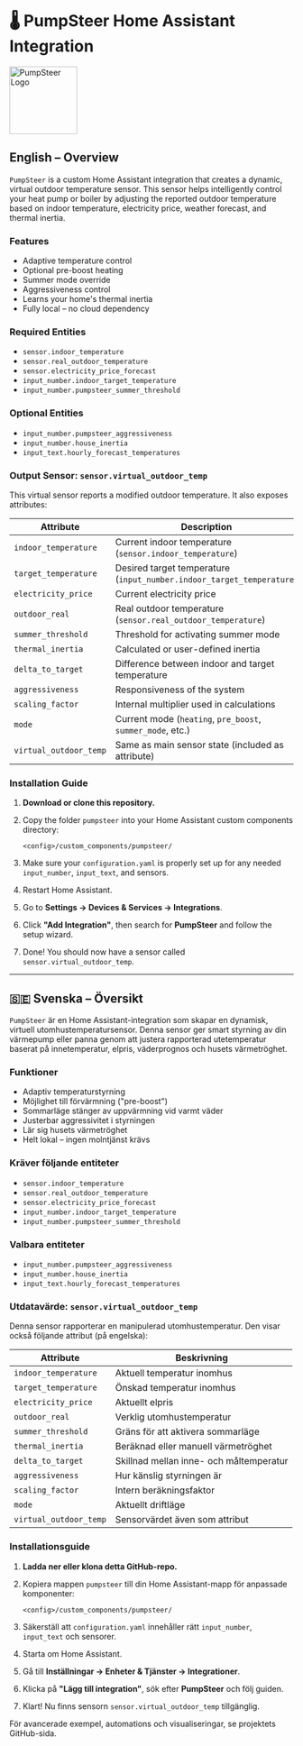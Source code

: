 # 🌡️ PumpSteer Home Assistant Integration

<img src="https://github.com/JohanAlvedal/PumpSteer/blob/main/icons/icon.png" alt="PumpSteer Logo" width="120" /> 

## English – Overview

`PumpSteer` is a custom Home Assistant integration that creates a dynamic, virtual outdoor temperature sensor. This sensor helps intelligently control your heat pump or boiler by adjusting the reported outdoor temperature based on indoor temperature, electricity price, weather forecast, and thermal inertia.

### Features

* Adaptive temperature control
* Optional pre-boost heating
* Summer mode override
* Aggressiveness control
* Learns your home's thermal inertia
* Fully local – no cloud dependency

### Required Entities

* `sensor.indoor_temperature`
* `sensor.real_outdoor_temperature`
* `sensor.electricity_price_forecast`
* `input_number.indoor_target_temperature`
* `input_number.pumpsteer_summer_threshold`

### Optional Entities

* `input_number.pumpsteer_aggressiveness`
* `input_number.house_inertia`
* `input_text.hourly_forecast_temperatures`

### Output Sensor: `sensor.virtual_outdoor_temp`

This virtual sensor reports a modified outdoor temperature. It also exposes attributes:

| Attribute              | Description                                                           |
| ---------------------- | --------------------------------------------------------------------- |
| `indoor_temperature`   | Current indoor temperature (`sensor.indoor_temperature`)              |
| `target_temperature`   | Desired target temperature (`input_number.indoor_target_temperature`) |
| `electricity_price`    | Current electricity price                                             |
| `outdoor_real`         | Real outdoor temperature (`sensor.real_outdoor_temperature`)          |
| `summer_threshold`     | Threshold for activating summer mode                                  |
| `thermal_inertia`      | Calculated or user-defined inertia                                    |
| `delta_to_target`      | Difference between indoor and target temperature                      |
| `aggressiveness`       | Responsiveness of the system                                          |
| `scaling_factor`       | Internal multiplier used in calculations                              |
| `mode`                 | Current mode (`heating`, `pre_boost`, `summer_mode`, etc.)            |
| `virtual_outdoor_temp` | Same as main sensor state (included as attribute)                     |

### Installation Guide

1. **Download or clone this repository.**
2. Copy the folder `pumpsteer` into your Home Assistant custom components directory:

   ```
   <config>/custom_components/pumpsteer/
   ```
3. Make sure your `configuration.yaml` is properly set up for any needed `input_number`, `input_text`, and sensors.
4. Restart Home Assistant.
5. Go to **Settings → Devices & Services → Integrations**.
6. Click **"Add Integration"**, then search for **PumpSteer** and follow the setup wizard.
7. Done! You should now have a sensor called `sensor.virtual_outdoor_temp`.

---

## 🇸🇪 Svenska – Översikt

`PumpSteer` är en Home Assistant-integration som skapar en dynamisk, virtuell utomhustemperatursensor. Denna sensor ger smart styrning av din värmepump eller panna genom att justera rapporterad utetemperatur baserat på innetemperatur, elpris, väderprognos och husets värmetröghet.

### Funktioner

* Adaptiv temperaturstyrning
* Möjlighet till förvärmning ("pre-boost")
* Sommarläge stänger av uppvärmning vid varmt väder
* Justerbar aggressivitet i styrningen
* Lär sig husets värmetröghet
* Helt lokal – ingen molntjänst krävs

### Kräver följande entiteter

* `sensor.indoor_temperature`
* `sensor.real_outdoor_temperature`
* `sensor.electricity_price_forecast`
* `input_number.indoor_target_temperature`
* `input_number.pumpsteer_summer_threshold`

### Valbara entiteter

* `input_number.pumpsteer_aggressiveness`
* `input_number.house_inertia`
* `input_text.hourly_forecast_temperatures`

### Utdatavärde: `sensor.virtual_outdoor_temp`

Denna sensor rapporterar en manipulerad utomhustemperatur. Den visar också följande attribut (på engelska):

| Attribute              | Beskrivning                             |
| ---------------------- | --------------------------------------- |
| `indoor_temperature`   | Aktuell temperatur inomhus              |
| `target_temperature`   | Önskad temperatur inomhus               |
| `electricity_price`    | Aktuellt elpris                         |
| `outdoor_real`         | Verklig utomhustemperatur               |
| `summer_threshold`     | Gräns för att aktivera sommarläge       |
| `thermal_inertia`      | Beräknad eller manuell värmetröghet     |
| `delta_to_target`      | Skillnad mellan inne- och måltemperatur |
| `aggressiveness`       | Hur känslig styrningen är               |
| `scaling_factor`       | Intern beräkningsfaktor                 |
| `mode`                 | Aktuellt driftläge                      |
| `virtual_outdoor_temp` | Sensorvärdet även som attribut          |

### Installationsguide

1. **Ladda ner eller klona detta GitHub-repo.**
2. Kopiera mappen `pumpsteer` till din Home Assistant-mapp för anpassade komponenter:

   ```
   <config>/custom_components/pumpsteer/
   ```
3. Säkerställ att `configuration.yaml` innehåller rätt `input_number`, `input_text` och sensorer.
4. Starta om Home Assistant.
5. Gå till **Inställningar → Enheter & Tjänster → Integrationer**.
6. Klicka på **"Lägg till integration"**, sök efter **PumpSteer** och följ guiden.
7. Klart! Nu finns sensorn `sensor.virtual_outdoor_temp` tillgänglig.

För avancerade exempel, automations och visualiseringar, se projektets GitHub-sida.
